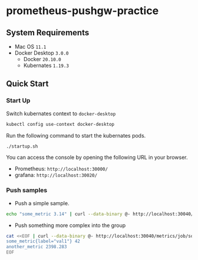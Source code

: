 # prometheus-pushgw-practice

## System Requirements

- Mac OS `11.1`
- Docker Desktop `3.0.0`
  - Docker `20.10.0`
  - Kubernates `1.19.3`

## Quick Start

### Start Up

Switch kubernates context to `docker-desktop`

```bash
kubectl config use-context docker-desktop
```

Run the following command to start the kubernates pods.

```bash
./startup.sh
```

You can access the console by opening the following URL in your browser.

- Prometheus: `http://localhost:30000/`
- grafana: `http://localhost:30020/`

### Push samples

* Push a simple sample.

```bash
echo "some_metric 3.14" | curl --data-binary @- http://localhost:30040/metrics/job/some_job
```

* Push something more complex into the group

```bash
cat <<EOF | curl --data-binary @- http://localhost:30040/metrics/job/some_job/instance/some_instance
some_metric{label="val1"} 42
another_metric 2398.283
EOF
```

